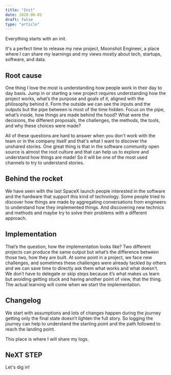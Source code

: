 ```yaml
---
title: "Init"
date: 2020-06-01
draft: false
type: "article"
---
```


Everything starts with an init.

It's a perfect time to release my new project, Moonshot Engineer, a place where I can share my learnings and my views mostly about tech, startups, software, and data.

## Root cause

One thing I love the most is understanding how people work in their day to day basis. Jump in or starting a new project requires understanding how the project works, what’s the purpose and goals of it, aligned with the philosophy behind it. Form the outside we can see the inputs and the outputs but the pipe between is most of the time hidden. Focus on the pipe, what’s inside, how things are made behind the hood? What were the decisions, the different proposals, the challenges, the methods, the tools, and why these choices were made?

All of these questions are hard to answer when you don't work with the team or in the company itself and that's what I want to discover the unshared stories. One great thing is that in the software community open source is almost the root culture and that can help us to explore and understand how things are made! So it will be one of the most used channels to try to understand stories.

## Behind the rocket

We have seen with the last SpaceX launch people interested in the software and the hardware that support this kind of technology. Some people tried to discover how things are made by aggregating conversations from engineers to understand how they implemented things. And discovering new technics and methods and maybe try to solve their problems with a different approach.

## Implementation

That’s the question, how the implementation looks like? Two different projects can produce the same output but what’s the difference between those two, how they are built. At some point in a project, we face new challenges, and sometimes these challenges were already tackled by others and we can save time to directly ask them what works and what doesn’t. We don’t have to delegate or skip steps because it’s what makes us learn but avoiding getting stuck and having another point of view, that the thing. The actual learning will come when we start the implementation.

## Changelog

We start with assumptions and lots of changes happen during the journey getting only the final state doesn’t lighten the full story. So logging the journey can help to understand the starting point and the path followed to reach the landing point.

This place is where I will share my logs.

## NeXT STEP

Let's dig in!
